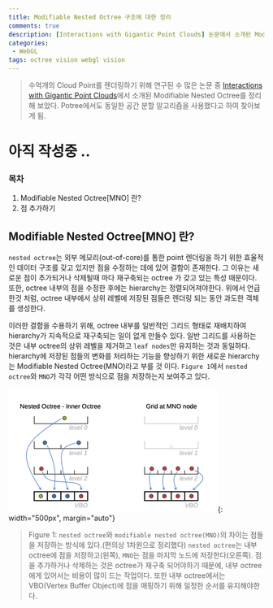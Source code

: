 ```yaml
---
title: Modifiable Nested Octree 구조에 대한 정리
comments: true
description: [Interactions with Gigantic Point Clouds] 논문에서 소개된 Modifiable Nested Octree(MNO)에 대해 정리해 보았다.
categories:
 - WebGL
tags: octree vision webgl vision 
---
```



> 수억개의 Cloud Point를 렌더링하기 위해 연구된 수 많은 논문 중 [Interactions with Gigantic Point Clouds](https://www.cg.tuwien.ac.at/research/publications/2014/scheiblauer-thesis/)에서 소개된 Modifiable Nested Octree를 정리해 보았다. Potree에서도 동일한 공간 분할 알고리즘을 사용했다고 하여 찾아보게 됨.

# 아직 작성중 ..

### 목차
1. Modifiable Nested Octree[MNO] 란?
2. 점 추가하기

## Modifiable Nested Octree[MNO] 란?

`nested octree`는 외부 메모리(out-of-core)를 통한 point 렌더링을 하기 위한  효율적인 데이터 구조를 갖고 있지만 점을 수정하는 데에 있어 결함이 존재한다. 그 이유는 새로운 점이 추가되거나 삭제될때 마다 재구축되는 octree 가 갖고 있는 특성 때문이다. 또한, octree 내부의 점을 수정한 후에는 hierarchy는 정렬되어져야한다. 위에서 언급 한것 처럼, octree 내부에서 상위 레벨에 저장된 점들은 렌더링 되는 동안 과도한 객체를 생성한다.

이러한 결함을 수용하기 위해, octree 내부를 일반적인 그리드 형태로 재배치하여 hierarchy가 지속적으로 재구축되는 일이 없게 만들수 있다.
일반 그리드를 사용하는 것은 내부 octree의 상위 레벨을 제거하고 `leaf nodes`만 유지하는 것과 동일하다. hierarchy에 저장된 점들의 변화를 처리하는 기능을 향상하기 위한 새로운 hierarchy는 Modifiable Nested Octree(MNO)라고 부를 것 이다. `Figure 1`에서 `nested octree`와 `MNO`가 각각 어떤 방식으로 점을 저장하는지 보여주고 있다. 

![mno-1](https://raw.githubusercontent.com/wkddnjset/wkddnjset.github.io/master/_posts/images/2020-06/mno-1.png){: width="500px", margin="auto"}

> Figure 1: `nested octree`와 `modifiable nested octree(MNO)`의 차이는 점들을 저장하는 방식에 있다.(편의상 1차원으로 정리했다) `nested octree`는 내부 octree에 점을 저장하고(왼쪽), `MNO`는 점을 마지막 노드에 저장한다(오른쪽). 점을 추가하거나 삭제하는 것은 octree가 재구축 되어야하기 때문에, 내부 octree에게 있어서는 비용이 많이 드는 작업이다. 또한 내부 octree에서는 VBO(Vertex Buffer Object)에 점을 매핑하기 위해 일정한 순서를 유지해야한다. 